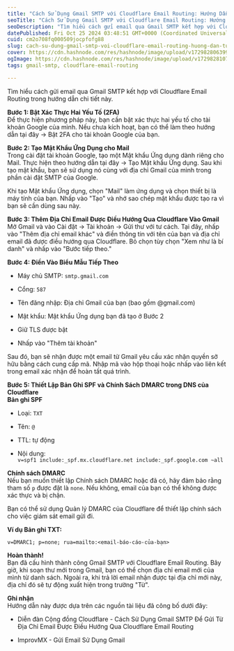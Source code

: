 ```yaml
---
title: "Cách Sử Dụng Gmail SMTP với Cloudflare Email Routing: Hướng Dẫn Từng Bước"
seoTitle: "Cách Sử Dụng Gmail SMTP với Cloudflare Email Routing: Hướng Dẫn Từng B"
seoDescription: "Tìm hiểu cách gửi email qua Gmail SMTP kết hợp với Cloudflare Email Routing trong hướng dẫn chi tiết này."
datePublished: Fri Oct 25 2024 03:48:51 GMT+0000 (Coordinated Universal Time)
cuid: cm2o708fq000509jocpfofg88
slug: cach-su-dung-gmail-smtp-voi-cloudflare-email-routing-huong-dan-tung-buoc
cover: https://cdn.hashnode.com/res/hashnode/image/upload/v1729828063993/d96ac354-7ccb-4477-9a44-7e8e6a8d4fc4.png
ogImage: https://cdn.hashnode.com/res/hashnode/image/upload/v1729828107074/84ae921b-0ed7-4bb4-9bb0-a0b172bd79ea.png
tags: gmail-smtp, cloudflare-email-routing

---
```


Tìm hiểu cách gửi email qua Gmail SMTP kết hợp với Cloudflare Email Routing trong hướng dẫn chi tiết này.

**Bước 1: Bật Xác Thực Hai Yếu Tố (2FA)**  
Để thực hiện phương pháp này, bạn cần bật xác thực hai yếu tố cho tài khoản Google của mình. Nếu chưa kích hoạt, bạn có thể làm theo hướng dẫn tại đây → Bật 2FA cho tài khoản Google của bạn.

**Bước 2: Tạo Mật Khẩu Ứng Dụng cho Mail**  
Trong cài đặt tài khoản Google, tạo một Mật khẩu Ứng dụng dành riêng cho Mail. Thực hiện theo hướng dẫn tại đây → Tạo Mật khẩu Ứng dụng. Sau khi tạo mật khẩu, bạn sẽ sử dụng nó cùng với địa chỉ Gmail của mình trong phần cài đặt SMTP của Google.

Khi tạo Mật khẩu Ứng dụng, chọn "Mail" làm ứng dụng và chọn thiết bị là máy tính của bạn. Nhấp vào "Tạo" và nhớ sao chép mật khẩu được tạo ra vì bạn sẽ cần dùng sau này.

**Bước 3: Thêm Địa Chỉ Email Được Điều Hướng Qua Cloudflare Vào Gmail**  
Mở Gmail và vào Cài đặt → Tài khoản → Gửi thư với tư cách. Tại đây, nhấp vào "Thêm địa chỉ email khác" và điền thông tin với tên của bạn và địa chỉ email đã được điều hướng qua Cloudflare. Bỏ chọn tùy chọn "Xem như là bí danh" và nhấp vào "Bước tiếp theo."

**Bước 4: Điền Vào Biểu Mẫu Tiếp Theo**

* Máy chủ SMTP: `smtp.gmail.com`
    
* Cổng: `587`
    
* Tên đăng nhập: Địa chỉ Gmail của bạn (bao gồm @gmail.com)
    
* Mật khẩu: Mật khẩu Ứng dụng bạn đã tạo ở Bước 2
    
* Giữ TLS được bật
    
* Nhấp vào "Thêm tài khoản"
    

Sau đó, bạn sẽ nhận được một email từ Gmail yêu cầu xác nhận quyền sở hữu bằng cách cung cấp mã. Nhập mã vào hộp thoại hoặc nhấp vào liên kết trong email xác nhận để hoàn tất quá trình.

**Bước 5: Thiết Lập Bản Ghi SPF và Chính Sách DMARC trong DNS của Cloudflare**  
**Bản ghi SPF**

* Loại: `TXT`
    
* Tên: `@`
    
* TTL: tự động
    
* Nội dung:  
    `v=spf1 include:_spf.mx.cloudflare.net include:_spf.google.com ~all`
    

**Chính sách DMARC**  
Nếu bạn muốn thiết lập Chính sách DMARC hoặc đã có, hãy đảm bảo rằng tham số `p` được đặt là `none`. Nếu không, email của bạn có thể không được xác thực và bị chặn.

Bạn có thể sử dụng Quản lý DMARC của Cloudflare để thiết lập chính sách cho việc giám sát email gửi đi.

**Ví dụ Bản ghi TXT:**

```plaintext
v=DMARC1; p=none; rua=mailto:<email-báo-cáo-của-bạn>
```

**Hoàn thành!**  
Bạn đã cấu hình thành công Gmail SMTP với Cloudflare Email Routing. Bây giờ, khi soạn thư mới trong Gmail, bạn có thể chọn địa chỉ email mới của mình từ danh sách. Ngoài ra, khi trả lời email nhận được tại địa chỉ mới này, địa chỉ đó sẽ tự động xuất hiện trong trường "Từ".

**Ghi nhận**  
Hướng dẫn này được dựa trên các nguồn tài liệu đã công bố dưới đây:

* Diễn đàn Cộng đồng Cloudflare - Cách Sử Dụng Gmail SMTP Để Gửi Từ Địa Chỉ Email Được Điều Hướng Qua Cloudflare Email Routing
    
* ImprovMX - Gửi Email Sử Dụng Gmail